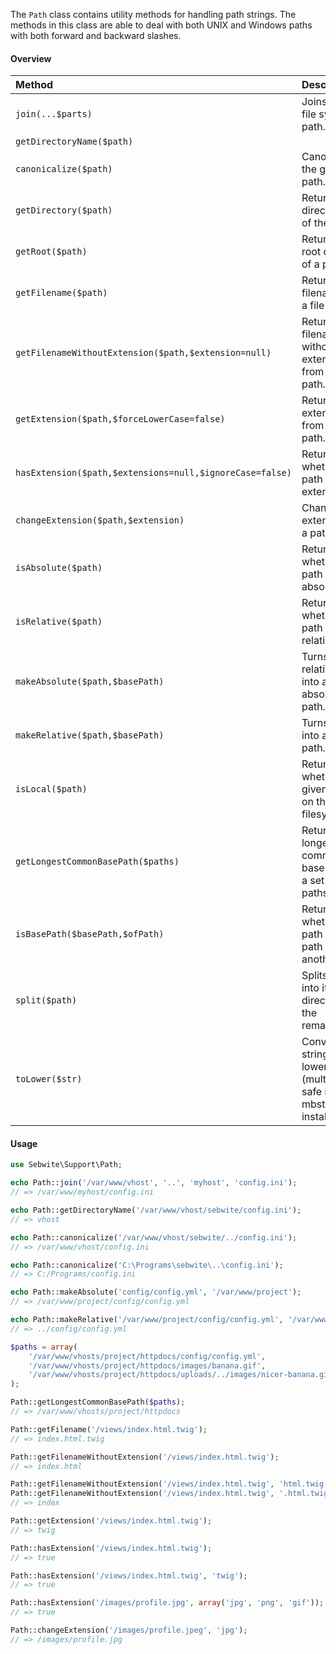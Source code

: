 <!---
title: Path
subtitle: Utilities
author: Robin Radic
-->

The `Path` class contains utility methods for handling path strings. 
The methods in this class are able to deal with both UNIX and Windows paths with both forward and backward slashes. 

#### Overview
| Method | Description |
|:-------|:------------|
| `join(...$parts)` | Joins a split file system path. |
| `getDirectoryName($path)` |  |
| `canonicalize($path)` | Canonicalizes the given path. |
| `getDirectory($path)` | Returns the directory part of the path. |
| `getRoot($path)` | Returns the root directory of a path. |
| `getFilename($path)` | Returns the filename from a file path. |
| `getFilenameWithoutExtension($path,$extension=null)` | Returns the filename without the extension from a file path. |
| `getExtension($path,$forceLowerCase=false)` | Returns the extension from a file path. |
| `hasExtension($path,$extensions=null,$ignoreCase=false)` | Returns whether the path has an extension. |
| `changeExtension($path,$extension)` | Changes the extension of a path string. |
| `isAbsolute($path)` | Returns whether a path is absolute. |
| `isRelative($path)` | Returns whether a path is relative. |
| `makeAbsolute($path,$basePath)` | Turns a relative path into an absolute path. |
| `makeRelative($path,$basePath)` | Turns a path into a relative path. |
| `isLocal($path)` | Returns whether the given path is on the local filesystem. |
| `getLongestCommonBasePath($paths)` | Returns the longest common base path of a set of paths. |
| `isBasePath($basePath,$ofPath)` | Returns whether a path is a base path of another path. |
| `split($path)` | Splits a part into its root directory and the remainder. |
| `toLower($str)` | Converts string to lower-case (multi-byte safe if mbstring is installed). |


#### Usage
```php
use Sebwite\Support\Path;

echo Path::join('/var/www/vhost', '..', 'myhost', 'config.ini');
// => /var/www/myhost/config.ini

echo Path::getDirectoryName('/var/www/vhost/sebwite/config.ini');
// => vhost

echo Path::canonicalize('/var/www/vhost/sebwite/../config.ini');
// => /var/www/vhost/config.ini

echo Path::canonicalize('C:\Programs\sebwite\..\config.ini');
// => C:/Programs/config.ini

echo Path::makeAbsolute('config/config.yml', '/var/www/project');
// => /var/www/project/config/config.yml

echo Path::makeRelative('/var/www/project/config/config.yml', '/var/www/project/uploads');
// => ../config/config.yml

$paths = array(
    '/var/www/vhosts/project/httpdocs/config/config.yml',
    '/var/www/vhosts/project/httpdocs/images/banana.gif',
    '/var/www/vhosts/project/httpdocs/uploads/../images/nicer-banana.gif',
);

Path::getLongestCommonBasePath($paths);
// => /var/www/vhosts/project/httpdocs

Path::getFilename('/views/index.html.twig');
// => index.html.twig

Path::getFilenameWithoutExtension('/views/index.html.twig');
// => index.html

Path::getFilenameWithoutExtension('/views/index.html.twig', 'html.twig');
Path::getFilenameWithoutExtension('/views/index.html.twig', '.html.twig');
// => index

Path::getExtension('/views/index.html.twig');
// => twig

Path::hasExtension('/views/index.html.twig');
// => true

Path::hasExtension('/views/index.html.twig', 'twig');
// => true

Path::hasExtension('/images/profile.jpg', array('jpg', 'png', 'gif'));
// => true

Path::changeExtension('/images/profile.jpeg', 'jpg');
// => /images/profile.jpg
```

